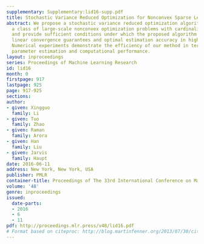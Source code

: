 ```yaml
---
supplementary: Supplementary:lid16-supp.pdf
title: Stochastic Variance Reduced Optimization for Nonconvex Sparse Learning
abstract: We propose a stochastic variance reduced optimization algorithm for solving
  a class of large-scale nonconvex optimization problems with cardinality constraints,
  and provide sufficient conditions under which the proposed algorithm enjoys strong
  linear convergence guarantees and optimal estimation accuracy in high dimensions.
  Numerical experiments demonstrate the efficiency of our method in terms of both
  parameter estimation and computational performance.
layout: inproceedings
series: Proceedings of Machine Learning Research
id: lid16
month: 0
firstpage: 917
lastpage: 925
page: 917-925
sections: 
author:
- given: Xingguo
  family: Li
- given: Tuo
  family: Zhao
- given: Raman
  family: Arora
- given: Han
  family: Liu
- given: Jarvis
  family: Haupt
date: 2016-06-11
address: New York, New York, USA
publisher: PMLR
container-title: Proceedings of The 33rd International Conference on Machine Learning
volume: '48'
genre: inproceedings
issued:
  date-parts:
  - 2016
  - 6
  - 11
pdf: http://proceedings.mlr.press/v48/lid16.pdf
# Format based on citeproc: http://blog.martinfenner.org/2013/07/30/citeproc-yaml-for-bibliographies/
---
```

